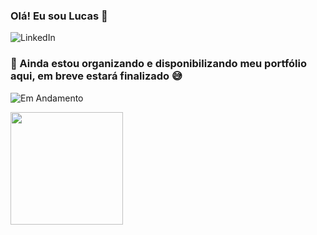 ### Olá! Eu sou Lucas 👋

![LinkedIn](https://img.shields.io/badge/LinkedIn-0A66C2?style=for-the-badge&logo=linkedin)



### 🚧 Ainda estou organizando e disponibilizando meu portfólio aqui, em breve estará finalizado 😅

![Em Andamento](https://img.shields.io/badge/Status-Em_Andamento-FF8800?style=for-the-badge)

<div>
  <a href="https://github.com/lucasaol">
  <img loading="lazy" height="180em" src="https://github-readme-stats.vercel.app/api/top-langs/?username=lucasaol&layout=compact&langs_count=10&theme=dracula"/>
</div>

<!--
**lucasaol/lucasaol** is a ✨ _special_ ✨ repository because its `README.md` (this file) appears on your GitHub profile.

Here are some ideas to get you started:

- 🔭 I’m currently working on ...
- 🌱 I’m currently learning ...
- 👯 I’m looking to collaborate on ...
- 🤔 I’m looking for help with ...
- 💬 Ask me about ...
- 📫 How to reach me: ...
- 😄 Pronouns: ...
- ⚡ Fun fact: ...
-->
